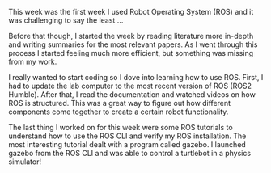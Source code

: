 This week was the first week I used Robot Operating System (ROS) and it was challenging to say the least ...

Before that though, I started the week by reading literature more in-depth and writing summaries for the most relevant papers. As I went through this process I started feeling much more efficient, but something was missing from my work.

I really wanted to start coding so I dove into learning how to use ROS. First, I had to update the lab computer to the most recent version of ROS (ROS2 Humble). After that, I read the documentation and watched videos on how ROS is structured. This was a great way to figure out how different components come together to create a certain robot functionality.

The last thing I worked on for this week were some ROS tutorials to understand how to use the ROS CLI and verify my ROS installation. The most interesting tutorial dealt with a program called gazebo. I launched gazebo from the ROS CLI and was able to control a turtlebot in a physics simulator!
